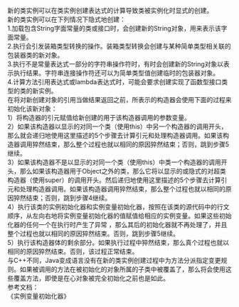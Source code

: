 新的类实例可以在类实例创建表达式的计算导致类被实例化时显式的创建。</br>
新的类实例可以在下列情况下隐式地创建：</br>
1.加载包含String字面常量的类或接口时，会创建新的String对象，用来表示该字面常量。</br>
2.执行会引发装箱类型转换的操作。装箱类型转换会创建与某种简单类型相关联的包装器类的新对象。</br>
3.执行不是常量表达式一部分的字符串操作符时，有时会创建新的String对象以表示执行结果。字符串连接操作符还可以为简单类型值创建临时的包装器对象。</br>
4.计算方法引用表达式或lambda表达式时，可能会要求创建实现了函数型接口类型的类的新实例。</br>
在将对新创建对象的引用当做结果返回之前，所表示的构造器会使用下面的过程来初始化该新对象：</br>
1）将构造器的引元赋值给新创建的用于该构造器调用的参数变量。</br>
2）如果该构造器以显示的对同一个类（使用this）中另一个构造器的调用开头，那么就会递归地使用这里描述的5个步骤去计算引元和处理构造器调用。如果该构造器调用猝然结束，那么整个过程也就以相同的原因猝然结束；否则，跳到步骤5继续。</br>
3）如果该构造器不是以显示的对同一个类（使用this）中类一个构造器的调用开头，那么如果该构造器用于Object之外的类，那么它将以显示的或隐式的对超类构造器（使用super）的调用开头。然后递归地使用这里描述的5个步骤去计算引元和处理构造器调用。如果该构造器调用猝然结束，那么整个过程也就以相同的原因猝然结束；否则，跳到步骤4继续。   
4）执行该类的实例初始化器和实例变量初始化器，按照在该类的源代码中的行文顺序，从左向右地将实例变量初始化器的值赋值给相应的实例变量。如果这些初始化器的任何一个在执行时产生了异常 ，那么其后的初始化器就不再处理了，并且整个过程也就以相同的原因猝然结束。否则，跳到步骤5继续。</br>
5）执行该构造器体的剩余部分。如果执行过程中猝然结束，那么真个过程也就以相同的原因猝然结束。否则，该过程正常结束。</br>
与C++不同，Java变成语言没有在新的类实例创建过程中为方法分派指定变更规则。如果被调用的方法在被初始化的对象所属的子类中被覆盖了，那么将会使用这些覆盖方法，即使是在心对象被完全初始化之前也是如此。      
参考文档：         
《实例变量初始化器》

